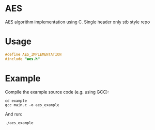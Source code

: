 AES
===

AES algorithm implementation using C.
Single header only stb style repo

# Usage

```c
#define AES_IMPLEMENTATION
#include "aes.h"
```

# Example

Compile the example source code (e.g. using GCC): 

```console
cd example
gcc main.c -o aes_example
```

And run:

```bash
./aes_example
```
